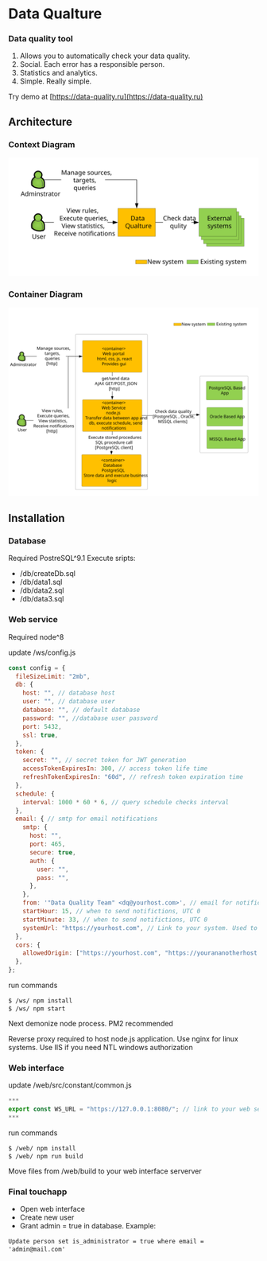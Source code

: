 # Data Qualture
### Data quality tool

1. Allows you to automatically check your data quality.
2. Social. Each error has a responsible person.
3. Statistics and analytics.
4. Simple. Really simple.

Try demo at [https://data-quality.ru](https://data-quality.ru)

## Architecture
### Context Diagram
<img src="./docs/c1.svg">

### Container Diagram
<img src="./docs/c2.svg">

## Installation
### Database
Required PostreSQL^9.1
Execute sripts:
+ /db/createDb.sql
+ /db/data1.sql
+ /db/data2.sql
+ /db/data3.sql

### Web service
Required node^8

update /ws/config.js
```javascript
const config = {
  fileSizeLimit: "2mb",
  db: {
    host: "", // database host
    user: "", // database user
    database: "", // default database
    password: "", //database user password
    port: 5432,
    ssl: true,
  },
  token: {
    secret: "", // secret token for JWT generation
    accessTokenExpiresIn: 300, // access token life time
    refreshTokenExpiresIn: "60d", // refresh token expiration time
  },
  schedule: {
    interval: 1000 * 60 * 6, // query schedule checks interval
  },
  email: { // smtp for email notifications
    smtp: {
      host: "", 
      port: 465,
      secure: true,
      auth: {
        user: "",
        pass: "",
      },
    },
    from: '"Data Quality Team" <dq@yourhost.com>', // email for notifications 
    startHour: 15, // when to send notifictions, UTC 0
    startMinute: 33, // when to send notifictions, UTC 0
    systemUrl: "https://yourhost.com", // Link to your system. Used to make links in notifications 
  },
  cors: {
    allowedOrigin: ["https://yourhost.com", "https://yourananotherhost.com"], // allowed origins for web interface
  },
};
```
run commands
```
$ /ws/ npm install
$ /ws/ npm start
```

Next demonize node process. PM2 recommended

Reverse proxy required to host node.js application. Use nginx for linux systems. Use IIS if you need NTL windows authorization

### Web interface

update /web/src/constant/common.js
```javascript
***
export const WS_URL = "https://127.0.0.1:8080/"; // link to your web service
***
```
run commands
```
$ /web/ npm install
$ /web/ npm run build
```

Move files from /web/build to your web interface serverver

### Final touchapp
+ Open web interface
+ Create new user
+ Grant admin = true in database. Example:

```
Update person set is_administrator = true where email = 'admin@mail.com'
```




